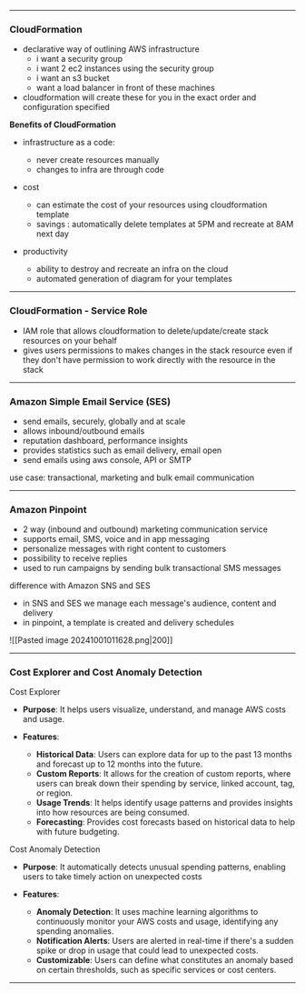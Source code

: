 - - - 
### CloudFormation 

- declarative way of outlining AWS infrastructure 
	- i want a security group
	- i want 2 ec2 instances using the security group
	- i want an s3 bucket 
	- want a load balancer in front of these machines 
- cloudformation will create these for you in the exact order and configuration specified 

**Benefits of CloudFormation** 

- infrastructure as a code: 
	- never create resources manually 
	- changes to infra are through code 

- cost
	- can estimate the cost of your resources using cloudformation template 
	- savings : automatically delete templates at 5PM and recreate at 8AM next day 

 - productivity 
	 - ability to destroy and recreate an infra on the cloud 
	 - automated generation of diagram for your templates

---
### CloudFormation - Service Role 

- IAM role that allows cloudformation to delete/update/create stack resources on your behalf 
- gives users permissions to makes changes in the stack resource even if they don't have permission to work directly with the resource in the stack

---
### Amazon Simple Email Service (SES)

- send emails, securely, globally and at scale 
- allows inbound/outbound emails 
- reputation dashboard, performance insights 
- provides statistics such as email delivery, email open
- send emails using aws console, API or SMTP

use case: transactional, marketing and bulk email communication 

--- 
### Amazon Pinpoint
- 2 way (inbound and outbound) marketing communication service
- supports email, SMS, voice and in app messaging 
- personalize messages with right content to customers
- possibility to receive replies 
- used to run campaigns by sending bulk transactional SMS messages

difference with Amazon SNS and SES
- in SNS and SES we manage each message's audience, content and delivery 
- in pinpoint, a template is created and delivery schedules 

![[Pasted image 20241001011628.png|200]]

--- 
### Cost Explorer and Cost Anomaly Detection 


Cost Explorer 

- **Purpose**: It helps users visualize, understand, and manage AWS costs and usage.

- **Features**:
    - **Historical Data**: Users can explore data for up to the past 13 months and forecast up to 12 months into the future.
    - **Custom Reports**: It allows for the creation of custom reports, where users can break down their spending by service, linked account, tag, or region.
    - **Usage Trends**: It helps identify usage patterns and provides insights into how resources are being consumed.
    - **Forecasting**: Provides cost forecasts based on historical data to help with future budgeting.

Cost Anomaly Detection

- **Purpose**: It automatically detects unusual spending patterns, enabling users to take timely action on unexpected costs

- **Features**:
    - **Anomaly Detection**: It uses machine learning algorithms to continuously monitor your AWS costs and usage, identifying any spending anomalies.
    - **Notification Alerts**: Users are alerted in real-time if there's a sudden spike or drop in usage that could lead to unexpected costs.
    - **Customizable**: Users can define what constitutes an anomaly based on certain thresholds, such as specific services or cost centers.

---
